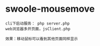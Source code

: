 # swoole-mousemove 

    cli下启动服务： php server.php
    web浏览器多开页面，jsClient.php
    
    效果：移动鼠标可以看到其他页面同样显示

